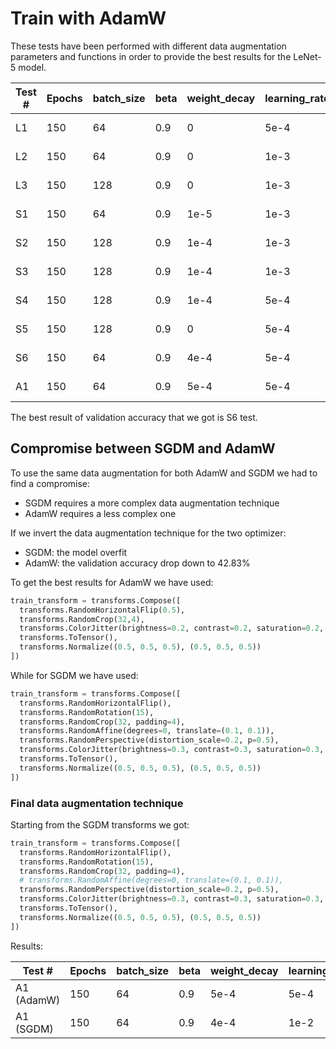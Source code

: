 # Train with AdamW

These tests have been performed with different data augmentation parameters and functions in order to provide the best results for the LeNet-5 model.

| Test # | Epochs | batch_size | beta | weight_decay | learning_rate | results         |
| ------ | ------ | ---------- | ---- | ------------ | ------------- | --------------- |
| L1     | 150    | 64         | 0.9  | 0            | 5e-4          | Val Acc: 49.21% |
| L2     | 150    | 64         | 0.9  | 0            | 1e-3          | Val Acc: 47.39% |
| L3     | 150    | 128        | 0.9  | 0            | 1e-3          | Val Acc: 48.13% |
| S1     | 150    | 64         | 0.9  | 1e-5         | 1e-3          | Val Acc: 46.67% |
| S2     | 150    | 128        | 0.9  | 1e-4         | 1e-3          | Val Acc: 44.80% |
| S3     | 150    | 128        | 0.9  | 1e-4         | 1e-3          | Val Acc: 46.53% |
| S4     | 150    | 128        | 0.9  | 1e-4         | 5e-4          | Val Acc: 48.38% |
| S5     | 150    | 128        | 0.9  | 0            | 5e-4          | Val Acc: 48.80% |
| S6     | 150    | 64         | 0.9  | 4e-4         | 5e-4          | Val Acc: 49.95% |
| A1     | 150    | 64         | 0.9  | 5e-4         | 5e-4          | Val Acc: 45.94% |

The best result of validation accuracy that we got is S6 test.

## Compromise between SGDM and AdamW

To use the same data augmentation for both AdamW and SGDM we had to find a compromise:

- SGDM requires a more complex data augmentation technique
- AdamW requires a less complex one

If we invert the data augmentation technique for the two optimizer:

- SGDM: the model overfit
- AdamW: the validation accuracy drop down to 42.83%

To get the best results for AdamW we have used:

```python
train_transform = transforms.Compose([
  transforms.RandomHorizontalFlip(0.5),
  transforms.RandomCrop(32,4),
  transforms.ColorJitter(brightness=0.2, contrast=0.2, saturation=0.2, hue=0.1),
  transforms.ToTensor(),
  transforms.Normalize((0.5, 0.5, 0.5), (0.5, 0.5, 0.5))
])
```

While for SGDM we have used:

```python
train_transform = transforms.Compose([
  transforms.RandomHorizontalFlip(),
  transforms.RandomRotation(15),
  transforms.RandomCrop(32, padding=4),
  transforms.RandomAffine(degrees=0, translate=(0.1, 0.1)),
  transforms.RandomPerspective(distortion_scale=0.2, p=0.5),
  transforms.ColorJitter(brightness=0.3, contrast=0.3, saturation=0.3, hue=0.2),
  transforms.ToTensor(),
  transforms.Normalize((0.5, 0.5, 0.5), (0.5, 0.5, 0.5))
])
```

### Final data augmentation technique

Starting from the SGDM transforms we got:

```python
train_transform = transforms.Compose([
  transforms.RandomHorizontalFlip(),
  transforms.RandomRotation(15),
  transforms.RandomCrop(32, padding=4),
  # transforms.RandomAffine(degrees=0, translate=(0.1, 0.1)),
  transforms.RandomPerspective(distortion_scale=0.2, p=0.5),
  transforms.ColorJitter(brightness=0.3, contrast=0.3, saturation=0.3, hue=0.2),
  transforms.ToTensor(),
  transforms.Normalize((0.5, 0.5, 0.5), (0.5, 0.5, 0.5))
])
```

Results:

| Test #     | Epochs | batch_size | beta | weight_decay | learning_rate | results         |
| ---------- | ------ | ---------- | ---- | ------------ | ------------- | --------------- |
| A1 (AdamW) | 150    | 64         | 0.9  | 5e-4         | 5e-4          | Val Acc: 45.94% |
| A1 (SGDM)  | 150    | 64         | 0.9  | 4e-4         | 1e-2          | Val Acc: 53.38% |
